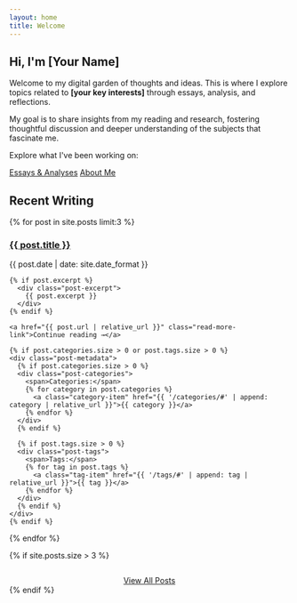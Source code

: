 ```yaml
---
layout: home
title: Welcome
---
```


<div class="content-card">
  <h2>Hi, I'm [Your Name]</h2>
  
  <p>Welcome to my digital garden of thoughts and ideas. This is where I explore topics related to <strong>[your key interests]</strong> through essays, analysis, and reflections.</p>
  
  <p>My goal is to share insights from my reading and research, fostering thoughtful discussion and deeper understanding of the subjects that fascinate me.</p>
</div>

<div class="homepage-navigation">
  <p>Explore what I've been working on:</p>
  
  <a href="{{ '/work/' | relative_url }}" class="button">Essays & Analyses</a>
  <a href="{{ '/about/' | relative_url }}" class="button">About Me</a>
  <!-- Add more navigation buttons as needed -->
</div>

## Recent Writing
<div class="post-preview-container">
{% for post in site.posts limit:3 %}
  <div class="content-card">
    <h3><a href="{{ post.url | relative_url }}">{{ post.title }}</a></h3>
    <p class="post-meta">{{ post.date | date: site.date_format }}</p>
    
    {% if post.excerpt %}
      <div class="post-excerpt">
        {{ post.excerpt }}
      </div>
    {% endif %}
    
    <a href="{{ post.url | relative_url }}" class="read-more-link">Continue reading →</a>
    
    {% if post.categories.size > 0 or post.tags.size > 0 %}
    <div class="post-metadata">
      {% if post.categories.size > 0 %}
      <div class="post-categories">
        <span>Categories:</span>
        {% for category in post.categories %}
          <a class="category-item" href="{{ '/categories/#' | append: category | relative_url }}">{{ category }}</a>
        {% endfor %}
      </div>
      {% endif %}
      
      {% if post.tags.size > 0 %}
      <div class="post-tags">
        <span>Tags:</span>
        {% for tag in post.tags %}
          <a class="tag-item" href="{{ '/tags/#' | append: tag | relative_url }}">{{ tag }}</a>
        {% endfor %}
      </div>
      {% endif %}
    </div>
    {% endif %}
  </div>
{% endfor %}
</div>

{% if site.posts.size > 3 %}
<div style="text-align: center; margin-top: 2em;">
  <a href="{{ '/work/' | relative_url }}" class="button">View All Posts</a>
</div>
{% endif %}

